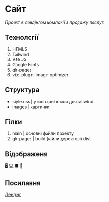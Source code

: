 # Сайт

_Проект є лендінгом компанії з продажу послуг._


## Технології

  1. HTML5
  2. Tailwind
  3. Vite JS
  4. Google Fonts
  5. gh-pages
  6. vite-plugin-image-optimizer


## Структура
  - style.css | утилітарні класи для tailwind
  - images    | картинки

## Гілки

  1. main     | основні файли проекту
  2. gh-pages | build файли деректорії dist

     
## Відображеня 

  🖥️ 💻 ⬛ 📱

     
## Посилання

  [Лендінг](https://drkr24.github.io/oneflow/)
